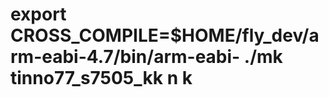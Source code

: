 export CROSS_COMPILE=$HOME/fly_dev/arm-eabi-4.7/bin/arm-eabi-
./mk tinno77_s7505_kk n k
================

